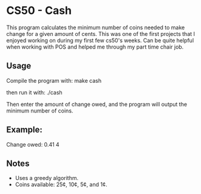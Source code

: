 # CS50 - Cash

This program calculates the minimum number of coins needed to make change for a given amount of cents.
This was one of the first projects that I enjoyed working on during my first few cs50's weeks. 
Can be quite helpful when working with POS and helped me through my part time chair job.

## Usage
Compile the program with:
make cash

then run it with:
./cash

Then enter the amount of change owed, and the program will output the minimum number of coins.

## Example: 
Change owed: 0.41
4

## Notes
- Uses a greedy algorithm.
- Coins available: 25¢, 10¢, 5¢, and 1¢.

